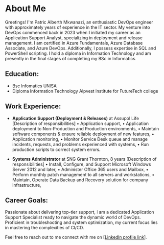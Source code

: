 # About Me

Greetings! I'm Patric Alberth Mkwanazi, an enthusiastic DevOps engineer with approximately years of experience in the IT sector. My venture into DevOps commenced back in 2023 when I initiated my career as an Application Support Analyst, specializing in deployment and release management.
I am certified in Azure Fundamentals, Azure Database Associate, and Azure DevOps. Additionally, I possess expertise in SQL and PowerShell scripting. I hold a diploma in Information Technology and am presently in the final stages of completing my BSc in Informatics.

## Education:
- Bsc Infomatics UNISA
- Diploma Information Technology Alpvest Institute for FutureTech college

## Work Experience:
- **Application Support (Deployment & Releases)** at Assupol Life
[Description of responsibilities]
• Application support,
• Application deployment to Non-Production and Production environments,
• Maintain software components & ensure reliable deployment of new features,
• Application monitoring,
• Monitor Service Desk queue and manage incidents, requests, and problems experienced with systems,
• Run production scripts to correct system errors.

- **Systems Administrator** at SNG Grant Thornton, 8 years
  [Description of responsibilities]
• Install, Configure, and Support Microsoft Windows Server 2012 and later,
• Administer Office 365 users and Mailbox,
• Perform monthly patch management to all servers and workstations,
• Maintain, Operate Data Backup and Recovery solution for company infrastructure,
  
## Career Goals:
Passionate about delivering top-tier support, I am a dedicated Application Support Specialist ready to navigate the dynamic world of DevOps. Proficient in troubleshooting and system optimization, my current focus lies in mastering the complexities of CI/CD.

Feel free to reach out to me connect with me on [[LinkedIn profile link](https://www.linkedin.com/public-profile/settings?lipi=urn%3Ali%3Apage%3Ad_flagship3_profile_self_edit_contact-info%3BFeJFHCMVQl6ffjDofHipmw%3D%3D)].
